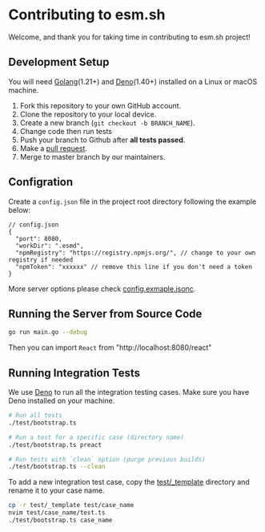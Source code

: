 # Contributing to esm.sh

Welcome, and thank you for taking time in contributing to esm.sh project!

## Development Setup

You will need [Golang](https://golang.org/)(1.21+) and [Deno](https://deno.land)(1.40+) installed on a Linux or macOS machine.

1. Fork this repository to your own GitHub account.
2. Clone the repository to your local device.
3. Create a new branch (`git checkout -b BRANCH_NAME`).
4. Change code then run tests
5. Push your branch to Github after **all tests passed**.
6. Make a [pull request](https://github.com/esm-dev/esm.sh/pulls).
7. Merge to master branch by our maintainers.

## Configration

Create a `config.json` file in the project root directory following the example below:

```jsonc
// config.json
{
  "port": 8080,
  "workDir": ".esmd",
  "npmRegistry": "https://registry.npmjs.org/", // change to your own registry if needed
  "npmToken": "xxxxxx" // remove this line if you don't need a token
}
```

More server options please check [config.exmaple.jsonc](./config.example.jsonc).

## Running the Server from Source Code

```bash
go run main.go --debug
```

Then you can import `React` from "http://localhost:8080/react"

## Running Integration Tests

We use [Deno](https://deno.land) to run all the integration testing cases. Make sure you have Deno installed on your machine.

```bash
# Run all tests
./test/bootstrap.ts

# Run a test for a specific case (directory name)
./test/bootstrap.ts preact

# Run tests with `clean` option (purge previous builds)
./test/bootstrap.ts --clean
```

To add a new integration test case, copy the [test/_template](./test/_template) directory and rename it to your case name.

```bash
cp -r test/_template test/case_name
nvim test/case_name/test.ts
./test/bootstrap.ts case_name
```
